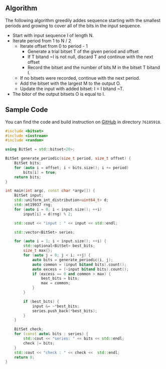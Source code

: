 
Algorithm
---------

The following algorithm greedily addes sequence starting with the
smallest periods and growing to cover all of the bits in the input
sequence.

- Start with input sequence I of length N.
- Iterate period from 1 to N / 2
  - Iterate offset from 0 to period - 1
	- Generate a trial bitset T of the given period and offset
	- If T bitand ~I is not null, discard T and continue with the next offset
	- Record the bitset and the number of bits M in the bitset T bitand I.
  - If no bitsets were recorded, continue with the next period.
  - Add the bitset with the largest M to the output O.
  - Update the input with added bitset:  I = I bitand ~T.
- The bitor of the output bitsets O is equal to I.

Sample Code
-----------

You can find the code and build instruction on
[GitHub](https://github.com/cpp-core/so.git) in directory `76185918`.

```c++
#include <bitset>
#include <iostream>
#include <random>

using BitSet = std::bitset<20>;

BitSet generate_periodic(size_t period, size_t offset) {
    BitSet bits;
    for (auto i = offset; i < bits.size(); i += period)
        bits[i] = true;
    return bits;
}

int main(int argc, const char *argv[]) {
    BitSet input;
    std::uniform_int_distribution<uint64_t> d;
    std::mt19937 rng;
    for (auto i = 0; i < input.size(); ++i)
        input[i] = d(rng) % 2;

    std::cout << "input : " << input << std::endl;

    std::vector<BitSet> series;

    for (auto i = 1; i < input.size(); ++i) {
        std::optional<BitSet> best_bits;
        size_t max{};
        for (auto j = 0; j < i; ++j) {
            auto bits = generate_periodic(i, j);
            auto common = (input bitand bits).count();
            auto excess = (~input bitand bits).count();
            if (excess == 0 and common > max) {
                best_bits = bits;
                max = common;
            }
        }

        if (best_bits) {
            input &= ~*best_bits;
            series.push_back(*best_bits);
        }
    }

    BitSet check;
    for (const auto& bits : series) {
        std::cout << "series: " << bits << std::endl;
        check |= bits;
    }
    std::cout << "check : " << check <<  std::endl;
    return 0;
}
```
